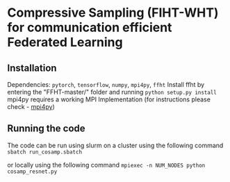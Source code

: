 # Compressive Sampling (FIHT-WHT) for communication efficient Federated Learning

## Installation
Dependencies: `pytorch`, `tensorflow`, `numpy`, `mpi4py`, `ffht`
Install ffht by entering the "FFHT-master/" folder and running `python setup.py install`
mpi4py requires a working MPI Implementation (for instructions please check - [mpi4py](https://mpi4py.readthedocs.io/en/stable/install.html))

## Running the code
The code can be run using slurm on a cluster using the following command 
`sbatch run_cosamp.sbatch`

or locally using the following command
`mpiexec -n NUM_NODES python cosamp_resnet.py`